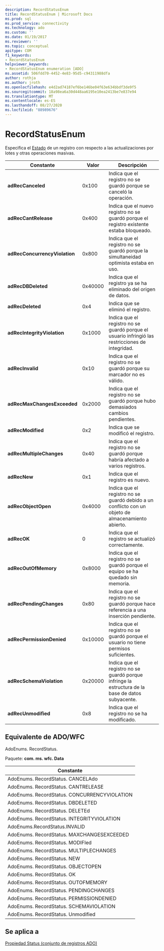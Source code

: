 ```yaml
---
description: RecordStatusEnum
title: RecordStatusEnum | Microsoft Docs
ms.prod: sql
ms.prod_service: connectivity
ms.technology: ado
ms.custom: ''
ms.date: 01/19/2017
ms.reviewer: ''
ms.topic: conceptual
apitype: COM
f1_keywords:
- RecordStatusEnum
helpviewer_keywords:
- RecordStatusEnum enumeration [ADO]
ms.assetid: 506fdd70-4452-4e83-95d5-c94311988dfa
author: rothja
ms.author: jroth
ms.openlocfilehash: e4d2ad74187ef6be146be04f63e634bbdf3de9f5
ms.sourcegitcommit: 18a98ea6a30d448aa6195e10ea2413be7e837e94
ms.translationtype: MT
ms.contentlocale: es-ES
ms.lasthandoff: 08/27/2020
ms.locfileid: "88989676"
---
```

# <a name="recordstatusenum"></a>RecordStatusEnum
Especifica el [Estado](./status-property-ado-recordset.md) de un registro con respecto a las actualizaciones por lotes y otras operaciones masivas.  
  
|Constante|Valor|Descripción|  
|--------------|-----------|-----------------|  
|**adRecCanceled**|0x100|Indica que el registro no se guardó porque se canceló la operación.|  
|**adRecCantRelease**|0x400|Indica que el nuevo registro no se guardó porque el registro existente estaba bloqueado.|  
|**adRecConcurrencyViolation**|0x800|Indica que el registro no se guardó porque la simultaneidad optimista estaba en uso.|  
|**adRecDBDeleted**|0x40000|Indica que el registro ya se ha eliminado del origen de datos.|  
|**adRecDeleted**|0x4|Indica que se eliminó el registro.|  
|**adRecIntegrityViolation**|0x1000|Indica que el registro no se guardó porque el usuario infringió las restricciones de integridad.|  
|**adRecInvalid**|0x10|Indica que el registro no se guardó porque su marcador no es válido.|  
|**adRecMaxChangesExceeded**|0x2000|Indica que el registro no se guardó porque hubo demasiados cambios pendientes.|  
|**adRecModified**|0x2|Indica que se modificó el registro.|  
|**adRecMultipleChanges**|0x40|Indica que el registro no se guardó porque habría afectado a varios registros.|  
|**adRecNew**|0x1|Indica que el registro es nuevo.|  
|**adRecObjectOpen**|0x4000|Indica que el registro no se guardó debido a un conflicto con un objeto de almacenamiento abierto.|  
|**adRecOK**|0|Indica que el registro se actualizó correctamente.|  
|**adRecOutOfMemory**|0x8000|Indica que el registro no se guardó porque el equipo se ha quedado sin memoria.|  
|**adRecPendingChanges**|0x80|Indica que el registro no se guardó porque hace referencia a una inserción pendiente.|  
|**adRecPermissionDenied**|0x10000|Indica que el registro no se guardó porque el usuario no tiene permisos suficientes.|  
|**adRecSchemaViolation**|0x20000|Indica que el registro no se guardó porque infringe la estructura de la base de datos subyacente.|  
|**adRecUnmodified**|0x8|Indica que el registro no se ha modificado.|  
  
## <a name="adowfc-equivalent"></a>Equivalente de ADO/WFC  
 AdoEnums. RecordStatus.  
  
 Paquete: **com. ms. wfc. Data**  
  
|Constante|  
|--------------|  
|AdoEnums. RecordStatus. CANCELAdo|  
|AdoEnums. RecordStatus. CANTRELEASE|  
|AdoEnums. RecordStatus. CONCURRENCYVIOLATION|  
|AdoEnums. RecordStatus. DBDELETED|  
|AdoEnums. RecordStatus. DELETEd|  
|AdoEnums. RecordStatus. INTEGRITYVIOLATION|  
|AdoEnums.RecordStatus.INVALID|  
|AdoEnums. RecordStatus. MAXCHANGESEXCEEDED|  
|AdoEnums. RecordStatus. MODIFIed|  
|AdoEnums. RecordStatus. MULTIPLECHANGES|  
|AdoEnums. RecordStatus. NEW|  
|AdoEnums. RecordStatus. OBJECTOPEN|  
|AdoEnums. RecordStatus. OK|  
|AdoEnums. RecordStatus. OUTOFMEMORY|  
|AdoEnums. RecordStatus. PENDINGCHANGES|  
|AdoEnums. RecordStatus. PERMISSIONDENIED|  
|AdoEnums. RecordStatus. SCHEMAVIOLATION|  
|AdoEnums. RecordStatus. Unmodified|  
  
## <a name="applies-to"></a>Se aplica a  
 [Propiedad Status (conjunto de registros ADO)](./status-property-ado-recordset.md)